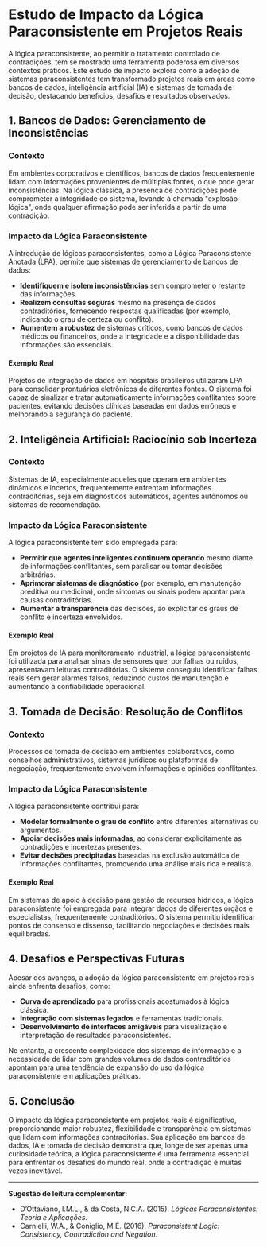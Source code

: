 
# Estudo de Impacto da Lógica Paraconsistente em Projetos Reais

A lógica paraconsistente, ao permitir o tratamento controlado de contradições, tem se mostrado uma ferramenta poderosa em diversos contextos práticos. Este estudo de impacto explora como a adoção de sistemas paraconsistentes tem transformado projetos reais em áreas como bancos de dados, inteligência artificial (IA) e sistemas de tomada de decisão, destacando benefícios, desafios e resultados observados.

## 1. Bancos de Dados: Gerenciamento de Inconsistências

### Contexto

Em ambientes corporativos e científicos, bancos de dados frequentemente lidam com informações provenientes de múltiplas fontes, o que pode gerar inconsistências. Na lógica clássica, a presença de contradições pode comprometer a integridade do sistema, levando à chamada "explosão lógica", onde qualquer afirmação pode ser inferida a partir de uma contradição.

### Impacto da Lógica Paraconsistente

A introdução de lógicas paraconsistentes, como a Lógica Paraconsistente Anotada (LPA), permite que sistemas de gerenciamento de bancos de dados:

- **Identifiquem e isolem inconsistências** sem comprometer o restante das informações.
- **Realizem consultas seguras** mesmo na presença de dados contraditórios, fornecendo respostas qualificadas (por exemplo, indicando o grau de certeza ou conflito).
- **Aumentem a robustez** de sistemas críticos, como bancos de dados médicos ou financeiros, onde a integridade e a disponibilidade das informações são essenciais.

#### Exemplo Real

Projetos de integração de dados em hospitais brasileiros utilizaram LPA para consolidar prontuários eletrônicos de diferentes fontes. O sistema foi capaz de sinalizar e tratar automaticamente informações conflitantes sobre pacientes, evitando decisões clínicas baseadas em dados errôneos e melhorando a segurança do paciente.

## 2. Inteligência Artificial: Raciocínio sob Incerteza

### Contexto

Sistemas de IA, especialmente aqueles que operam em ambientes dinâmicos e incertos, frequentemente enfrentam informações contraditórias, seja em diagnósticos automáticos, agentes autônomos ou sistemas de recomendação.

### Impacto da Lógica Paraconsistente

A lógica paraconsistente tem sido empregada para:

- **Permitir que agentes inteligentes continuem operando** mesmo diante de informações conflitantes, sem paralisar ou tomar decisões arbitrárias.
- **Aprimorar sistemas de diagnóstico** (por exemplo, em manutenção preditiva ou medicina), onde sintomas ou sinais podem apontar para causas contraditórias.
- **Aumentar a transparência** das decisões, ao explicitar os graus de conflito e incerteza envolvidos.

#### Exemplo Real

Em projetos de IA para monitoramento industrial, a lógica paraconsistente foi utilizada para analisar sinais de sensores que, por falhas ou ruídos, apresentavam leituras contraditórias. O sistema conseguiu identificar falhas reais sem gerar alarmes falsos, reduzindo custos de manutenção e aumentando a confiabilidade operacional.

## 3. Tomada de Decisão: Resolução de Conflitos

### Contexto

Processos de tomada de decisão em ambientes colaborativos, como conselhos administrativos, sistemas jurídicos ou plataformas de negociação, frequentemente envolvem informações e opiniões conflitantes.

### Impacto da Lógica Paraconsistente

A lógica paraconsistente contribui para:

- **Modelar formalmente o grau de conflito** entre diferentes alternativas ou argumentos.
- **Apoiar decisões mais informadas**, ao considerar explicitamente as contradições e incertezas presentes.
- **Evitar decisões precipitadas** baseadas na exclusão automática de informações conflitantes, promovendo uma análise mais rica e realista.

#### Exemplo Real

Em sistemas de apoio à decisão para gestão de recursos hídricos, a lógica paraconsistente foi empregada para integrar dados de diferentes órgãos e especialistas, frequentemente contraditórios. O sistema permitiu identificar pontos de consenso e dissenso, facilitando negociações e decisões mais equilibradas.

## 4. Desafios e Perspectivas Futuras

Apesar dos avanços, a adoção da lógica paraconsistente em projetos reais ainda enfrenta desafios, como:

- **Curva de aprendizado** para profissionais acostumados à lógica clássica.
- **Integração com sistemas legados** e ferramentas tradicionais.
- **Desenvolvimento de interfaces amigáveis** para visualização e interpretação de resultados paraconsistentes.

No entanto, a crescente complexidade dos sistemas de informação e a necessidade de lidar com grandes volumes de dados contraditórios apontam para uma tendência de expansão do uso da lógica paraconsistente em aplicações práticas.

## 5. Conclusão

O impacto da lógica paraconsistente em projetos reais é significativo, proporcionando maior robustez, flexibilidade e transparência em sistemas que lidam com informações contraditórias. Sua aplicação em bancos de dados, IA e tomada de decisão demonstra que, longe de ser apenas uma curiosidade teórica, a lógica paraconsistente é uma ferramenta essencial para enfrentar os desafios do mundo real, onde a contradição é muitas vezes inevitável.

---
**Sugestão de leitura complementar:**  
- D’Ottaviano, I.M.L., & da Costa, N.C.A. (2015). *Lógicas Paraconsistentes: Teoria e Aplicações*.  
- Carnielli, W.A., & Coniglio, M.E. (2016). *Paraconsistent Logic: Consistency, Contradiction and Negation*.
```

